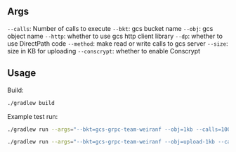 ## Args
`--calls`: Number of calls to execute
`--bkt`: gcs bucket name
`--obj`: gcs object name
`--http`: whether to use gcs http client library
`--dp`: whether to use DirectPath code
`--method`: make read or write calls to gcs server
`--size`: size in KB for uploading
`--conscrypt`: whether to enable Conscrypt


## Usage

Build:

```sh
./gradlew build
```

Example test run:

```sh
./gradlew run --args="--bkt=gcs-grpc-team-weiranf --obj=1kb --calls=100 --method=media"
```

```sh
./gradlew run --args="--bkt=gcs-grpc-team-weiranf --obj=upload-1kb --calls=100 --method=insert --size=1"
```
